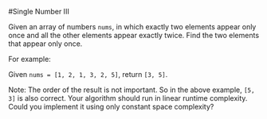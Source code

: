 #Single Number III

Given an array of numbers `nums`, in which exactly two elements appear only once and all the other elements appear exactly twice. Find the two elements that appear only once.

For example:

Given `nums = [1, 2, 1, 3, 2, 5]`, return `[3, 5]`.

Note:
The order of the result is not important. So in the above example, `[5, 3]` is also correct.
Your algorithm should run in linear runtime complexity. Could you implement it using only constant space complexity?
